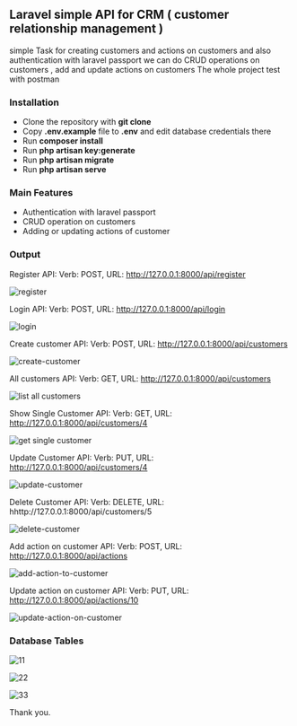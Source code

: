 ## Laravel simple API for CRM ( customer relationship management ) 
simple Task for creating customers and actions on customers and also authentication with laravel passport
we can do CRUD operations on customers , add and update actions on customers 
The whole project test with postman 

### Installation ###
- Clone the repository with __git clone__
- Copy __.env.example__ file to __.env__ and edit database credentials there
- Run __composer install__
- Run __php artisan key:generate__
- Run __php artisan migrate__
- Run __php artisan serve__ 

### Main Features ###

* Authentication with laravel passport 
* CRUD operation on customers 
* Adding or updating actions of customer 


### Output ###
Register API: Verb: POST, URL: http://127.0.0.1:8000/api/register

![register](https://user-images.githubusercontent.com/18046350/71545900-8701d200-2999-11ea-862f-5426f5d586cc.PNG)

Login API: Verb: POST, URL: http://127.0.0.1:8000/api/login

![login](https://user-images.githubusercontent.com/18046350/71545914-b44e8000-2999-11ea-8736-291462c72425.PNG)

Create customer  API: Verb: POST, URL: http://127.0.0.1:8000/api/customers

![create-customer](https://user-images.githubusercontent.com/18046350/71545925-dc3de380-2999-11ea-8823-0449dc2a79c7.PNG)

All customers API: Verb: GET, URL: http://127.0.0.1:8000/api/customers

![list all customers](https://user-images.githubusercontent.com/18046350/71545934-faa3df00-2999-11ea-8641-9aec8c67a8b4.PNG)

Show Single Customer API: Verb: GET, URL: http://127.0.0.1:8000/api/customers/4

![get single customer](https://user-images.githubusercontent.com/18046350/71545940-0beceb80-299a-11ea-903c-74ed3df207d0.PNG)

Update Customer API: Verb: PUT, URL: http://127.0.0.1:8000/api/customers/4

![update-customer](https://user-images.githubusercontent.com/18046350/71545956-38a10300-299a-11ea-810c-29bad648dbf5.PNG)

Delete Customer API: Verb: DELETE, URL: hhttp://127.0.0.1:8000/api/customers/5

![delete-customer](https://user-images.githubusercontent.com/18046350/71545967-5f5f3980-299a-11ea-8b34-3f3252f25028.PNG)

Add action on customer   API: Verb: POST, URL: http://127.0.0.1:8000/api/actions

![add-action-to-customer](https://user-images.githubusercontent.com/18046350/71546210-4015db80-299d-11ea-8fbf-fe829b83356b.PNG)

Update action on customer   API: Verb: PUT, URL: http://127.0.0.1:8000/api/actions/10

![update-action-on-customer](https://user-images.githubusercontent.com/18046350/71546225-6e93b680-299d-11ea-8a46-8a65c26ea822.PNG)

### Database Tables  ###

![11](https://user-images.githubusercontent.com/18046350/71546912-88d09300-29a3-11ea-9093-fd8566dccf49.PNG)

![22](https://user-images.githubusercontent.com/18046350/71546917-8e2ddd80-29a3-11ea-9f87-9f20356051de.PNG)

![33](https://user-images.githubusercontent.com/18046350/71546918-9128ce00-29a3-11ea-846a-74d9ed6f9039.PNG)

Thank you.
